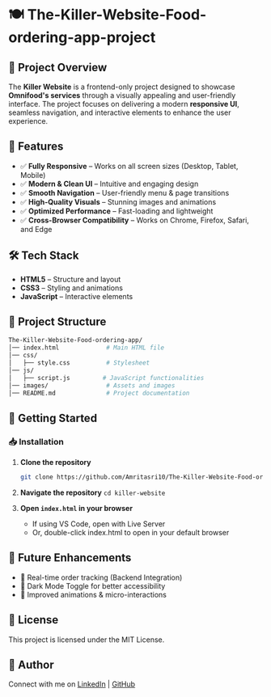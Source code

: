 # 🍽️ The-Killer-Website-Food-ordering-app-project

## 📌 Project Overview
The **Killer Website** is a frontend-only project designed to showcase **Omnifood's services** through a visually appealing and user-friendly interface. The project focuses on delivering a modern **responsive UI**, seamless navigation, and interactive elements to enhance the user experience.

## 🚀 Features
- ✅ **Fully Responsive** – Works on all screen sizes (Desktop, Tablet, Mobile)
- ✅ **Modern & Clean UI** – Intuitive and engaging design
- ✅ **Smooth Navigation** – User-friendly menu & page transitions
- ✅ **High-Quality Visuals** – Stunning images and animations
- ✅ **Optimized Performance** – Fast-loading and lightweight
- ✅ **Cross-Browser Compatibility** – Works on Chrome, Firefox, Safari, and Edge

## 🛠️ Tech Stack
- **HTML5** – Structure and layout  
- **CSS3** – Styling and animations  
- **JavaScript** – Interactive elements  

## 📂 Project Structure
```bash
The-Killer-Website-Food-ordering-app/
│── index.html             # Main HTML file
│── css/
│   ├── style.css          # Stylesheet
│── js/
│   ├── script.js         # JavaScript functionalities
│── images/                # Assets and images
│── README.md              # Project documentation
```

## 🏁 Getting Started

### 📥 Installation
1. **Clone the repository**  
   ```sh
   git clone https://github.com/Amritasri10/The-Killer-Website-Food-ordering-app-project-Killer-website-.git
   
2. **Navigate the repository** 
    ```cd killer-website```

3. **Open ```index.html``` in your browser**
    - If using VS Code, open with Live Server
    -  Or, double-click index.html to open in your default browser
  
## 🔮 Future Enhancements
-  🚀 Real-time order tracking (Backend Integration)
-  🌙 Dark Mode Toggle for better accessibility
-  🎨 Improved animations & micro-interactions

##  📜 License
This project is licensed under the MIT License.

## 🙌 Author

Connect with me on 
[LinkedIn](https://www.linkedin.com/in/amrita-srivastava10/) | [GitHub](https://github.com/Amritasri10)


